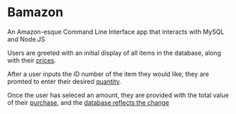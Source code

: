 # Bamazon
An Amazon-esque Command Line Interface app that interacts with MySQL and Node.JS

Users are greeted with an initial display of all items in the database, along with their [prices](images/programBegin.png).

After a user inputs the ID number of the item they would like, they are promted to enter their desired [quantity](images/purchaseAmount.png).

Once the user has seleced an amount, they are provided with the total value of their [purchase](images/purchaseComplete.png), and the [database reflects the change](images/purchaseAmount.png)